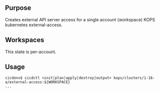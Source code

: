 ## Purpose
Creates external API server access for a single account (workspace) KOPS kubernetes external-access.

## Workspaces
This state is per-account.

## Usage
```
cicdenv$ cicdctl <init|plan|apply|destroy|output> kops/clusters/1-16-a/external-access:${WORKSPACE}
...
```
